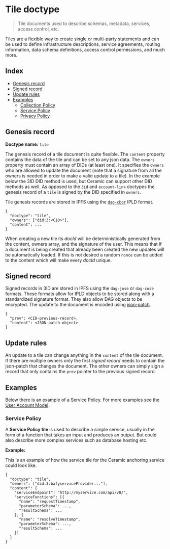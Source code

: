# Tile doctype

> Tile documents used to describe schemas, metadata, services, access control, etc.

Tiles are a flexible way to create single or multi-party statements and can be used to define infrastructure descriptions, service agreements, routing information, data schema definitions, access control permissions, and much more.

## Index

- [Genesis record](#genesis-record)
- [Signed record](#signed-record)
- [Update rules](#update-rules)
- [Examples](#examples)
  - [Collection Policy](#collection-policy)
  - [Service Policy](#service-policy)
  - [Privacy Policy](#privacy-policy)

## Genesis record

**Doctype name:** `tile`

The genesis record of a tile document is quite flexible. The `content` property contains the data of the tile and can be set to any json data. The `owners` property must contain an array of DIDs (at least one). It specifies the `owners` who are allowed to update the document (note that a signature from all the owners is needed in order to make a valid update to a tile). In the example below the 3ID DID method is used, but Ceramic can support other DID methods as well. As opposed to the `3id` and `account-link` doctypes the genesis record of a `tile` is signed by the DID specified in `owners`.

Tile genesis records are stored in IPFS using the [`dag-cbor`](https://github.com/ipld/js-ipld-dag-cbor/) IPLD format.

```JSONC
{
  "doctype": "tile",
  "owners": ["did:3:<CID>"],
  "content": ...
}
```

When creating a new tile its _docId_ will be deterministically generated from the content, owners array, and the signature of the user. This means that if a document is being created that already been created the new updates will be automatically loaded. If this is not desired a random `nonce` can be added to the content which will make every _docId_ unique.

## Signed record

Signed records in 3ID are stored in IPFS using the `dag-jose` or `dag-cose` formats. These formats allow for IPLD objects to be stored along with a standardized signature format. They also allow DAG objects to be encrypted. The update to the document is encoded using [json-patch](https://github.com/Starcounter-Jack/JSON-Patch).

```JSONC
{
  "prev": <CID-previous-record>,
  "content": <JSON-patch-object>
}
```

## Update rules

An update to a tile can change anything in the `content` of the tile document. If there are multiple owners only the first _signed record_ needs to contain the json-patch that changes the document. The other owners can simply sign a record that only contains the `prev` pointer to the previous signed record.

## Examples

Below there is an example of a Service Policy. For more examples see the [User Account Model](../data-models/account.md).

### Service Policy

A **Service Policy tile** is used to describe a simple service, usually in the form of a function that takes an input and produces an output. But could also describe more complex services such as database hosting etc.

**Example:**

This is an example of how the service tile for the Ceramic anchoring service could look like.

```JSONC
{
  "doctype": "tile",
  "owners": ["did:3:bafyserviceProvider..."],
  "content": {
    "serviceEndpoint": "http://myservice.com/api/v0/",
    "serviceFunctions": [{
      "name": "requestTimestamp",
      "parameterSchema": ...,
      "resultSchema": ...
    }, {
      "name": "resolveTimestamp",
      "parameterSchema": ...,
      "resultSchema": ...
    }]
  }
}
```

